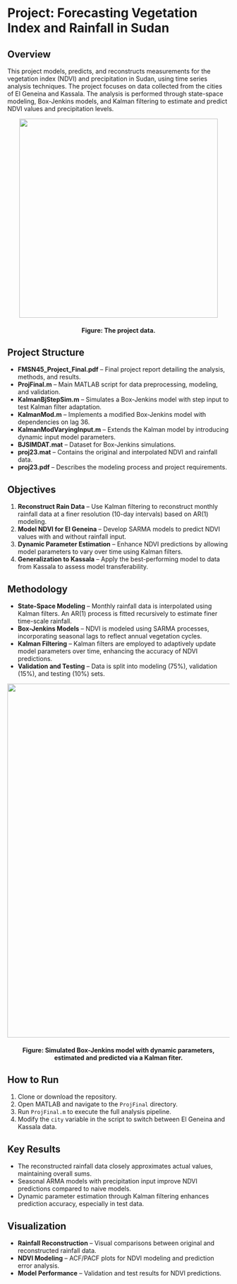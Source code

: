 # Project: Forecasting Vegetation Index and Rainfall in Sudan

## Overview
This project models, predicts, and reconstructs measurements for the vegetation index (NDVI) and precipitation in Sudan, using time series analysis techniques. The project focuses on data collected from the cities of El Geneina and Kassala. The analysis is performed through state-space modeling, Box-Jenkins models, and Kalman filtering to estimate and predict NDVI values and precipitation levels.

<p align="center">
  <img src="https://github.com/AliBakly/FMSN45/assets/21970392/df45d339-58e0-4d90-a235-c8ac91c7b494" width="450">
</p>
<h4 align="center">Figure: The project data.</h4>

## Project Structure
- **FMSN45_Project_Final.pdf** – Final project report detailing the analysis, methods, and results.
- **ProjFinal.m** – Main MATLAB script for data preprocessing, modeling, and validation.
- **KalmanBjStepSim.m** – Simulates a Box-Jenkins model with step input to test Kalman filter adaptation.
- **KalmanMod.m** – Implements a modified Box-Jenkins model with dependencies on lag 36.
- **KalmanModVaryingInput.m** – Extends the Kalman model by introducing dynamic input model parameters.
- **BJSIMDAT.mat** – Dataset for Box-Jenkins simulations.
- **proj23.mat** – Contains the original and interpolated NDVI and rainfall data.
- **proj23.pdf** – Describes the modeling process and project requirements.

## Objectives
1. **Reconstruct Rain Data** – Use Kalman filtering to reconstruct monthly rainfall data at a finer resolution (10-day intervals) based on AR(1) modeling.
2. **Model NDVI for El Geneina** – Develop SARMA models to predict NDVI values with and without rainfall input.
3. **Dynamic Parameter Estimation** – Enhance NDVI predictions by allowing model parameters to vary over time using Kalman filters.
4. **Generalization to Kassala** – Apply the best-performing model to data from Kassala to assess model transferability.

## Methodology
- **State-Space Modeling** – Monthly rainfall data is interpolated using Kalman filters. An AR(1) process is fitted recursively to estimate finer time-scale rainfall.
- **Box-Jenkins Models** – NDVI is modeled using SARMA processes, incorporating seasonal lags to reflect annual vegetation cycles.
- **Kalman Filtering** – Kalman filters are employed to adaptively update model parameters over time, enhancing the accuracy of NDVI predictions.
- **Validation and Testing** – Data is split into modeling (75%), validation (15%), and testing (10%) sets.

<p align="center">
  <img src="https://github.com/AliBakly/FMSN45/assets/21970392/37b408c1-066d-45c8-8acf-fed5b76eb42e" width="800">
</p>
<h4 align="center">Figure: Simulated Box-Jenkins model with dynamic parameters, estimated and predicted via a Kalman fiter.</h4>

## How to Run
1. Clone or download the repository.
2. Open MATLAB and navigate to the `ProjFinal` directory.
3. Run `ProjFinal.m` to execute the full analysis pipeline.
4. Modify the `city` variable in the script to switch between El Geneina and Kassala data.

## Key Results
- The reconstructed rainfall data closely approximates actual values, maintaining overall sums.
- Seasonal ARMA models with precipitation input improve NDVI predictions compared to naive models.
- Dynamic parameter estimation through Kalman filtering enhances prediction accuracy, especially in test data.

## Visualization
- **Rainfall Reconstruction** – Visual comparisons between original and reconstructed rainfall data.
- **NDVI Modeling** – ACF/PACF plots for NDVI modeling and prediction error analysis.
- **Model Performance** – Validation and test results for NDVI predictions.


